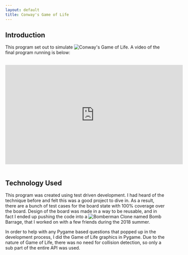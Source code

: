```yaml
---
layout: default
title: Conway's Game of Life
---
```


## Introduction

This program set out to simulate 
![Conway's Game of Life](https://en.wikipedia.org/wiki/Conway%27s_Game_of_Life). 
A video of the final program running is below:

<br>
<div class="text-center">
<iframe width="560" height="315" src="https://www.youtube.com/embed/47HRGkGEliU" frameborder="0" allow="autoplay; encrypted-media" allowfullscreen></iframe>
</div>
<br>

## Technology Used

This program was created using test driven development. I had heard of the
technique before and felt this was a good project to dive in. As a result,
there are a bunch of test cases for the board state with 100% coverage over
the board. Design of the board was made in a way to be reusable, and in fact I
ended up pushing the code into a 
![Bomberman Clone](https://github.com/brianschillaci/Bomb-Barrage) named
Bomb Barrage, that I worked on with a few friends during the 2018 summer.

In order to help with any Pygame based questions that popped up in the
development process, I did the Game of Life graphics in Pygame. Due to the
nature of Game of Life, there was no need for collision detection, so only a
sub part of the entire API was used.
